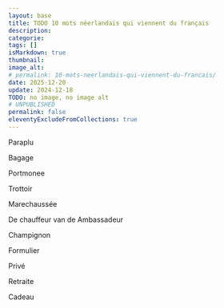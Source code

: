 ```yaml
---
layout: base
title: TODO 10 mots néerlandais qui viennent du français
description: 
categorie: 
tags: []
isMarkdown: true
thumbnail: 
image_alt: 
# permalink: 10-mots-neerlandais-qui-viennent-du-francais/
date: 2025-12-20
update: 2024-12-18
TODO: no image, no image alt
# UNPUBLISHED
permalink: false
eleventyExcludeFromCollections: true
---
```


Paraplu

Bagage

Portmonee

Trottoir

Marechaussée

De chauffeur van de Ambassadeur

Champignon

Formulier

Privé

Retraite

Cadeau
